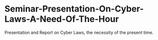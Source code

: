 # Seminar-Presentation-On-Cyber-Laws-A-Need-Of-The-Hour
Presentation and Report on Cyber Laws, the necessity of the present time.
